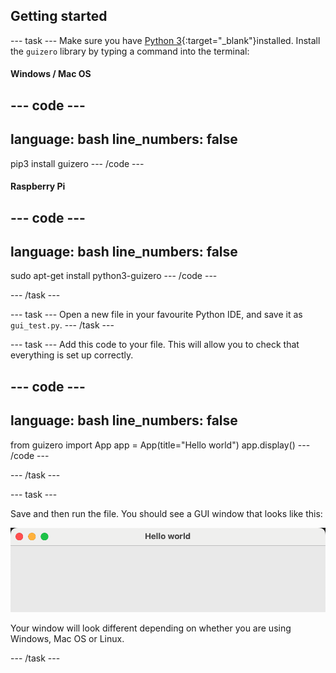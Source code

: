 ## Getting started

--- task ---
Make sure you have [Python 3](https://www.python.org/downloads/){:target="_blank"}installed. Install the `guizero` library by typing a command into the terminal:

#### Windows / Mac OS
--- code ---
---
language: bash
line_numbers: false
---
pip3 install guizero
--- /code ---

#### Raspberry Pi
--- code ---
---
language: bash
line_numbers: false
---
sudo apt-get install python3-guizero
--- /code ---

--- /task ---

--- task ---
Open a new file in your favourite Python IDE, and save it as `gui_test.py`.
--- /task ---

--- task ---
Add this code to your file. This will allow you to check that everything is set up correctly.

--- code ---
---
language: bash
line_numbers: false
---
from guizero import App
app = App(title="Hello world")
app.display()
--- /code ---

--- /task ---

--- task ---

Save and then run the file. You should see a GUI window that looks like this:

![A GUI with a title bar containing the text 'Hello world'. The rest of the window is blank.](images/first-app.png)

Your window will look different depending on whether you are using Windows, Mac OS or Linux.

--- /task ---
